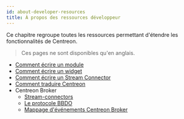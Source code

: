 ```yaml
---
id: about-developer-resources
title: À propos des ressources développeur
---
```


Ce chapitre regroupe toutes les ressources permettant d'étendre les fonctionnalités de Centreon.

> Ces pages ne sont disponibles qu'en anglais.

- [Comment écrire un module](developer-module.md)
- [Comment écrire un widget](developer-widget.md)
- [Comment écrire un Stream Connector](developer-stream-connector.md)
- [Comment traduire Centreon](developer-translate-centreon.md)
- Centreon Broker
  - [Stream-connectors](developer-broker-stream-connector.md)
  - [Le protocole BBDO](developer-broker-bbdo.md)
  - [Mappage d'événements Centreon Broker](developer-broker-mapping.md)